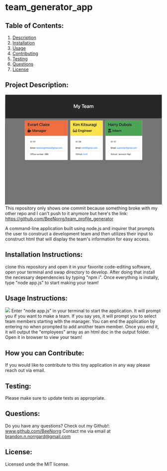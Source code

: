 # team_generator_app
  ##  
    
  ## Table of Contents:
  <ol>
  <li><a href="#description">Description</a></li>
  <li><a href="#installation">Installation</a></li>
  <li><a href="#usage">Usage</a></li>
  <li><a href="#contributing">Contributing</a></li>
  <li><a href="#testing">Testing</a></li>
  <li><a href="#questions">Questions</a></li>
  <li><a href="#license">License</a></li>
  </ol>
  
  ## Project Description:
  ![](app.png)
  This repository only shows one commit because something broke with my other repo and I can't push to it anymore but here's the link: https://github.com/BeeNorrg/team_profile_generator

  A command-line application built using node.js and inquirer that prompts the user to construct a development team and then utilizes their input to construct html that will display the team's information for easy access. 
  ## Installation Instructions:
  clone this repository and open it in your favorite code-editing software, open your terminal and swap directory to develop. After doing that install the necessary dependencies by typing "npm i". Once everything is instally, type "node app.js" to start making your team!
  ## Usage Instructions: 
  ![](tgTutorial.gif)
  Enter "node app.js" in your terminal to start the application. It will prompt you if you want to make a team. If you say yes, it will prompt you to select team members starting with the manager. You can end the application by entering no when prompted to add another team member. Once you end it, it will output the "employees" array as an html doc in the output folder. Open it in browser to view your team!
  ## How you can Contribute:
  If you would like to contribute to this tiny application in any way please reach out via email.
  ## Testing:
  Please make sure to update tests as appropriate.  
  
  ## Questions:
  Do you have any questions?  Check out my Github!:
  www.github.com/BeeNorrg
  Contact me via email at brandon.n.norrgard@gmail.com
  
  ## License:
  Licensed unde the MIT license.